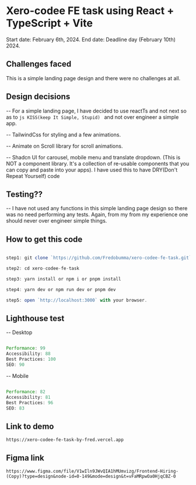 # Xero-codee FE task using React + TypeScript + Vite

Start date: February 6th, 2024.
End date: Deadline day (February 10th) 2024.

## Challenges faced

This is a simple landing page design and there were no challenges at all.

## Design decisions

-- For a simple landing page, I have decided to use reactTs and not next so as to `js KISS(keep It Simple, Stupid) ` and not over engineer a simple app.

-- TailwindCss for styling and a few animations.

-- Animate on Scroll library for scroll animations.

-- Shadcn UI for carousel, mobile menu and translate dropdown.
(This is NOT a component library. It's a collection of re-usable components that you can copy and paste into your apps). I have used this to have DRY(Don't Repeat Yourself) code

## Testing??

-- I have not used any functions in this simple landing page design so there was no need performing any tests. Again, from my from my experience one should never over engineer simple things.

## How to get this code

```js

step1: git clone `https://github.com/Fredobumma/xero-codee-fe-task.git`

step2: cd xero-codee-fe-task

step3: yarn install or npm i or pnpm install

step4: yarn dev or npm run dev or pnpm dev

step5: open `http://localhost:3000` with your browser.

```

## Lighthouse test

-- Desktop

```js

Performance: 99
Accessibility: 88
Best Practices: 100
SEO: 90

```

-- Mobile

```js

Performance: 82
Accessibility: 81
Best Practices: 96
SEO: 83

```

## Link to demo

`https://xero-codee-fe-task-by-fred.vercel.app`

## Figma link

`https://www.figma.com/file/V1wIln9JWvQIA1hMUmvizg/Frontend-Hiring-(Copy)?type=design&node-id=0-149&mode=design&t=vFaMRpwOa0HjqCBZ-0`
